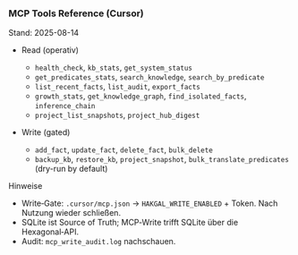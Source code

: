### MCP Tools Reference (Cursor)

Stand: 2025-08-14

- Read (operativ)
  - `health_check`, `kb_stats`, `get_system_status`
  - `get_predicates_stats`, `search_knowledge`, `search_by_predicate`
  - `list_recent_facts`, `list_audit`, `export_facts`
  - `growth_stats`, `get_knowledge_graph`, `find_isolated_facts`, `inference_chain`
  - `project_list_snapshots`, `project_hub_digest`

- Write (gated)
  - `add_fact`, `update_fact`, `delete_fact`, `bulk_delete`
  - `backup_kb`, `restore_kb`, `project_snapshot`, `bulk_translate_predicates` (dry-run by default)

Hinweise
- Write‑Gate: `.cursor/mcp.json` → `HAKGAL_WRITE_ENABLED` + Token. Nach Nutzung wieder schließen.
- SQLite ist Source of Truth; MCP‑Write trifft SQLite über die Hexagonal‑API.
- Audit: `mcp_write_audit.log` nachschauen.


